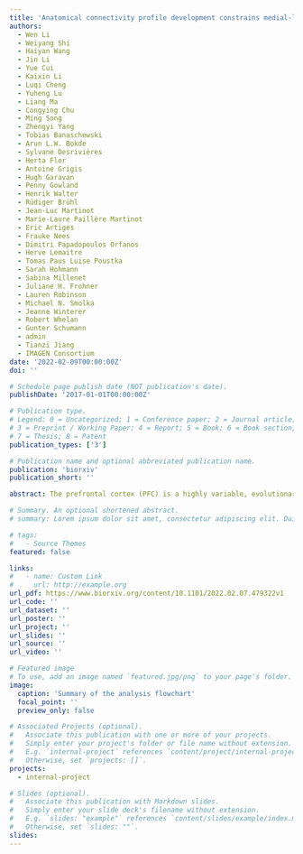 ```yaml
---
title: 'Anatomical connectivity profile development constrains medial-lateral topography in the dorsal prefrontal cortex'
authors:
  - Wen Li
  - Weiyang Shi
  - Haiyan Wang
  - Jin Li
  - Yue Cui
  - Kaixin Li
  - Luqi Cheng
  - Yuheng Lu
  - Liang Ma
  - Congying Chu
  - Ming Song
  - Zhengyi Yang
  - Tobias Banaschewski
  - Arun L.W. Bokde
  - Sylvane Desrivières
  - Herta Flor
  - Antoine Grigis
  - Hugh Garavan
  - Penny Gowland
  - Henrik Walter
  - Rüdiger Brühl
  - Jean-Luc Martinot
  - Marie-Laure Paillère Martinot
  - Eric Artiges
  - Frauke Nees
  - Dimitri Papadopoulos Orfanos
  - Herve Lemaitre
  - Tomas Paus Luise Poustka
  - Sarah Hohmann
  - Sabina Millenet
  - Juliane H. Frohner
  - Lauren Robinson
  - Michael N. Smolka
  - Jeanne Winterer
  - Robert Whelan
  - Gunter Schumann
  - admin
  - Tianzi Jiang
  - IMAGEN Consortium
date: '2022-02-09T00:00:00Z'
doi: ''

# Schedule page publish date (NOT publication's date).
publishDate: '2017-01-01T00:00:00Z'

# Publication type.
# Legend: 0 = Uncategorized; 1 = Conference paper; 2 = Journal article;
# 3 = Preprint / Working Paper; 4 = Report; 5 = Book; 6 = Book section;
# 7 = Thesis; 8 = Patent
publication_types: ['3']

# Publication name and optional abbreviated publication name.
publication: 'biorxiv'
publication_short: ''

abstract: The prefrontal cortex (PFC) is a highly variable, evolutionarily expanded brain region that is engaged in multiple cognitive processes. The subregions of the PFC mature relatively late compared with other brain regions, and the maturation times vary between these subregions. Among these, the dorsomedial and dorsolateral prefrontal cortex (dmPFC and dlPFC) share a parallel topographic pattern of functional connectivity, while participating in different types of complex behaviors. However, the developmental trajectories of the two areas remain obscure. In this study, we uncovered differences in the developmental trends of the dmPFC and dlPFC. These differences were mainly caused by structural and functional changes in the medial area of the superior frontal gyrus (SFG). The developmentally different arealization patterns were verified using multiple parcellation approaches with multimodal data, including structural magnetic resonance imaging (sMRI), diffusion MRI (dMRI), resting state functional MRI (rfMRI), and a publicly available transcriptomic dataset. Human brain gene expression data was also used to perform downstream analyses, which could inform us about the potential biological mechanisms underlying the developmentally different arealizations. Furthermore, behavioral analyses hinted at the effects of regionalization on ontogeny. In brief, this study revealed a tendency toward a medial-lateral prefrontal division and can provide a fuller understanding of the potential underlying genetic underpinnings as well as of the potential effects on developmental behavior.

# Summary. An optional shortened abstract.
# summary: Lorem ipsum dolor sit amet, consectetur adipiscing elit. Duis posuere tellus ac convallis placerat. Proin tincidunt magna sed ex sollicitudin condimentum.

# tags:
#   - Source Themes
featured: false

links:
#   - name: Custom Link
#     url: http://example.org
url_pdf: https://www.biorxiv.org/content/10.1101/2022.02.07.479322v1
url_code: ''
url_dataset: ''
url_poster: ''
url_project: ''
url_slides: ''
url_source: ''
url_video: ''

# Featured image
# To use, add an image named `featured.jpg/png` to your page's folder.
image:
  caption: 'Summary of the analysis flowchart'
  focal_point: ''
  preview_only: false

# Associated Projects (optional).
#   Associate this publication with one or more of your projects.
#   Simply enter your project's folder or file name without extension.
#   E.g. `internal-project` references `content/project/internal-project/index.md`.
#   Otherwise, set `projects: []`.
projects:
  - internal-project

# Slides (optional).
#   Associate this publication with Markdown slides.
#   Simply enter your slide deck's filename without extension.
#   E.g. `slides: "example"` references `content/slides/example/index.md`.
#   Otherwise, set `slides: ""`.
slides:
---
```

